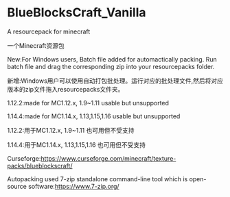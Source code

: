 # BlueBlocksCraft_Vanilla
A resourcepack for minecraft

一个Minecraft资源包

New:For Windows users, Batch file added for automactically packing. Run batch file and drag the corresponding zip into your resourcepacks folder.

新增:Windows用户可以使用自动打包批处理。运行对应的批处理文件,然后将对应版本的zip文件拖入resourcepacks文件夹。



1.12.2:made for MC1.12.x, 1.9~1.11 usable but unsupported

1.14.4:made for MC1.14.x, 1.13,1.15,1.16 usable but unsupported



1.12.2:用于MC1.12.x, 1.9~1.11 也可用但不受支持

1.14.4:用于MC1.14.x, 1.13,1.15,1.16 也可用但不受支持




Curseforge:https://www.curseforge.com/minecraft/texture-packs/blueblockscraft/

Autopacking used 7-zip standalone command-line tool which is open-source software:https://www.7-zip.org/
